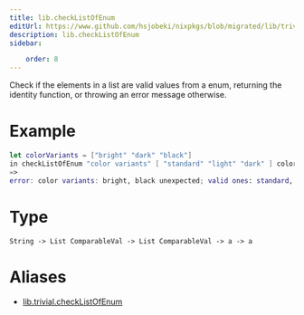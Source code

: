 ```yaml
---
title: lib.checkListOfEnum
editUrl: https://www.github.com/hsjobeki/nixpkgs/blob/migrated/lib/trivial.nix#L552C21
description: lib.checkListOfEnum
sidebar:

    order: 8
---
```


Check if the elements in a list are valid values from a enum, returning the identity function, or throwing an error message otherwise.

# Example

```nix
let colorVariants = ["bright" "dark" "black"]
in checkListOfEnum "color variants" [ "standard" "light" "dark" ] colorVariants;
=>
error: color variants: bright, black unexpected; valid ones: standard, light, dark
```

# Type

```
String -> List ComparableVal -> List ComparableVal -> a -> a
```


# Aliases

- [lib.trivial.checkListOfEnum](/nix-doc-comments/reference/lib/trivial/lib-trivial-checklistofenum)


